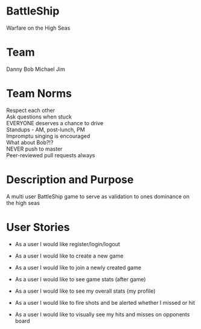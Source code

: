 # BattleShip
Warfare on the High Seas

# Team 
Danny
Bob
Michael
Jim

# Team Norms
Respect each other</br>
Ask questions when stuck</br>
EVERYONE deserves a chance to drive</br>
Standups - AM, post-lunch, PM</br>
Impromptu singing is encouraged</br> 
What about Bob?!?</br>
NEVER push to master</br>
Peer-reviewed pull requests always</br>

# Description and Purpose 
A multi user BattleShip game to serve as validation to ones dominance on the high seas 

# User Stories 

* As a user I would like register/login/logout

* As a user I would like to create a new game

* As a user I would like to join a newly created game

* As a user I would like to see game stats (after game)

* As a user I would like to see my overall stats (my profile)

* As a user I would like to fire shots and be alerted whether I missed or hit

* As a user I would like to visually see my hits and misses on opponents board

